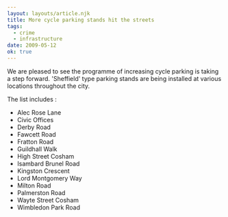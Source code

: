 ```yaml
---
layout: layouts/article.njk
title: More cycle parking stands hit the streets
tags:
  - crime
  - infrastructure
date: 2009-05-12
ok: true
---
```


We are pleased to see the programme of increasing cycle parking is taking a step forward. 'Sheffield' type parking stands are being installed at various locations throughout the city.

The list includes :

* Alec Rose Lane
* Civic Offices
* Derby Road
* Fawcett Road
* Fratton Road
* Guildhall Walk
* High Street Cosham
* Isambard Brunel Road
* Kingston Crescent
* Lord Montgomery Way
* Milton Road
* Palmerston Road
* Wayte Street Cosham
* Wimbledon Park Road
